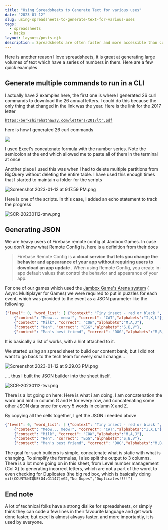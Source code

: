 ```yaml
---
title: "Using Spreadsheets to Generate Text for various uses"
date: "2023-01-12"
slug: using-spreadsheets-to-generate-text-for-various-uses
tags: 
  - spreadsheets
  - hacks
layout: layouts/posts.njk
description : Spreadsheets are often faster and more accessible than coding in any language. They can be used to generate large amounts of text, such as commands for a CLI or JSON.
---
```


Here is another reason I love spreadsheets, it is great at generating large volumes of text which have a series of numbers in them. Here are a few quick examples 

## Generate multiple commands to run in a CLI

I actually have 2 examples here, the first one is where I generated 26 curl commands to download the 26 annual letters. I could do this because the only thing that changed in the link was the year. Here is the link for the 2017 letter

[`https:/berkshirehathaway.com/letters/2017ltr.pdf`](https:/berkshirehathaway.com/letters/2017ltr.pdf)

here is how I generated 26 curl commands  

![](/assets/SCR-20230112-tmw.png)

I used Excel's concatenate formula with the number series. Note the semicolon at the end which allowed me to paste all of them in the terminal at once 

Another place I used this was when I had to delete multiple partitions from BigQuery without deleting the entire table.  I have used this enough times that I started to maintain a folder for the scripts

![Screenshot 2023-01-12 at 9.17.59 PM.png](/assets/Screenshot_2023-01-12_at_9.17.59_PM.png)

Here is one of the scripts. In this case, I added an echo statement to track the progress

![SCR-20230112-tmw.png](/assets/SCR-20230112-tmw.png)

## Generating JSON

We are heavy users of Firebase remote config at Jambox Games. In case you don't know what Remote Config is, here is a definition from their docs

> Firebase Remote Config is **a cloud service that lets you change the behavior and appearance of your app without requiring users to download an app update**
. When using Remote Config, you create in-app default values that control the behavior and appearance of your app.
> 

For one of our games which used the [Jambox Game's Arena system](https:/jambox.games) ( Async Multiplayer for Games) we were required to put in puzzles for each event, which was provided to the event as a JSON parameter like the following 

```json
{"level": 0, "word_list": [	{"context": "Tiny insect - red or black ", "correct": "ANT","alphabets":"L,H,O"},		
	{"context": "Meow... meow!", "correct": "CAT","alphabets":"I,X,L"},		
	{"context": "Milk", "correct": "COW","alphabets":"M,A,J"},		
	{"context": "Hen", "correct": "EGG","alphabets":"S,B,V"},		
	{"context": "Man's best friend", "correct": "DOG","alphabets":"M,B,A"}	], "global_step_time": 60}
```

It is basically a list of works, with a hint attached to it. 

We started using an spread sheet to build our content bank, but I did not want to go back to the tech team for every small change…

![Screenshot 2023-01-12 at 9.29.03 PM.png](/assets/Screenshot_2023-01-12_at_9.29.03_PM.png)

…. thus I built the JSON builder into the sheet itself. 

![SCR-20230112-twr.png](/assets/SCR-20230112-twr.png)

There is a lot going on here: Here is what i am doing, I am concatenation the word and hint in column G and H for every row, and concatenating some other JSON data once for every 5 words in column X and Z.

By copying all the cells together, I get the JSON i needed above 

```json
{"level": 0, "word_list": [	{"context": "Tiny insect - red or black ", "correct": "ANT","alphabets":"L,H,O"},	
	{"context": "Meow... meow!", "correct": "CAT","alphabets":"I,X,L"},	
	{"context": "Milk", "correct": "COW","alphabets":"M,A,J"},	
	{"context": "Hen", "correct": "EGG","alphabets":"S,B,V"},	
	{"context": "Man's best friend", "correct": "DOG","alphabets":"M,B,A"}	], "global_step_time": 60}
```

The goal for such builders is simple, concatenate what is static with what is changing. To simplify the formulas, I also split the output to 3 columns. There is a lot more going on in this sheet, from Level number management (Col X) to generating incorrect letters, which are not a part of the word, to even checking for Duplicates (the big red box, which is basically doing `=if(COUNTUNIQUE(G4:G1147)=G2,"No Dupes","Duplicates!!!!")`

## End note

A lot of technical folks have a strong dislike for spreadsheets, or simply think they can code a few lines in their favourite language and get work done faster, but excel is almost always faster, and more importantly, it is used by everyone.